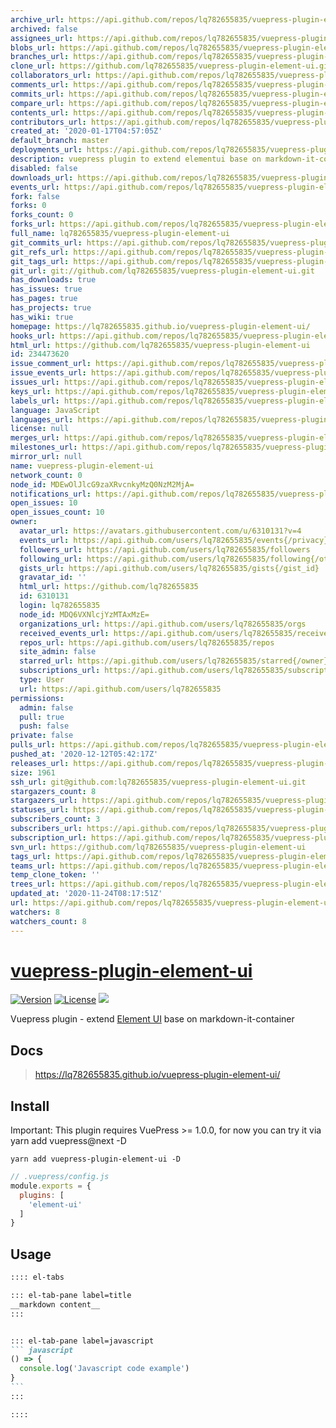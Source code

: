 ```yaml
---
archive_url: https://api.github.com/repos/lq782655835/vuepress-plugin-element-ui/{archive_format}{/ref}
archived: false
assignees_url: https://api.github.com/repos/lq782655835/vuepress-plugin-element-ui/assignees{/user}
blobs_url: https://api.github.com/repos/lq782655835/vuepress-plugin-element-ui/git/blobs{/sha}
branches_url: https://api.github.com/repos/lq782655835/vuepress-plugin-element-ui/branches{/branch}
clone_url: https://github.com/lq782655835/vuepress-plugin-element-ui.git
collaborators_url: https://api.github.com/repos/lq782655835/vuepress-plugin-element-ui/collaborators{/collaborator}
comments_url: https://api.github.com/repos/lq782655835/vuepress-plugin-element-ui/comments{/number}
commits_url: https://api.github.com/repos/lq782655835/vuepress-plugin-element-ui/commits{/sha}
compare_url: https://api.github.com/repos/lq782655835/vuepress-plugin-element-ui/compare/{base}...{head}
contents_url: https://api.github.com/repos/lq782655835/vuepress-plugin-element-ui/contents/{+path}
contributors_url: https://api.github.com/repos/lq782655835/vuepress-plugin-element-ui/contributors
created_at: '2020-01-17T04:57:05Z'
default_branch: master
deployments_url: https://api.github.com/repos/lq782655835/vuepress-plugin-element-ui/deployments
description: vuepress plugin to extend elementui base on markdown-it-container
disabled: false
downloads_url: https://api.github.com/repos/lq782655835/vuepress-plugin-element-ui/downloads
events_url: https://api.github.com/repos/lq782655835/vuepress-plugin-element-ui/events
fork: false
forks: 0
forks_count: 0
forks_url: https://api.github.com/repos/lq782655835/vuepress-plugin-element-ui/forks
full_name: lq782655835/vuepress-plugin-element-ui
git_commits_url: https://api.github.com/repos/lq782655835/vuepress-plugin-element-ui/git/commits{/sha}
git_refs_url: https://api.github.com/repos/lq782655835/vuepress-plugin-element-ui/git/refs{/sha}
git_tags_url: https://api.github.com/repos/lq782655835/vuepress-plugin-element-ui/git/tags{/sha}
git_url: git://github.com/lq782655835/vuepress-plugin-element-ui.git
has_downloads: true
has_issues: true
has_pages: true
has_projects: true
has_wiki: true
homepage: https://lq782655835.github.io/vuepress-plugin-element-ui/
hooks_url: https://api.github.com/repos/lq782655835/vuepress-plugin-element-ui/hooks
html_url: https://github.com/lq782655835/vuepress-plugin-element-ui
id: 234473620
issue_comment_url: https://api.github.com/repos/lq782655835/vuepress-plugin-element-ui/issues/comments{/number}
issue_events_url: https://api.github.com/repos/lq782655835/vuepress-plugin-element-ui/issues/events{/number}
issues_url: https://api.github.com/repos/lq782655835/vuepress-plugin-element-ui/issues{/number}
keys_url: https://api.github.com/repos/lq782655835/vuepress-plugin-element-ui/keys{/key_id}
labels_url: https://api.github.com/repos/lq782655835/vuepress-plugin-element-ui/labels{/name}
language: JavaScript
languages_url: https://api.github.com/repos/lq782655835/vuepress-plugin-element-ui/languages
license: null
merges_url: https://api.github.com/repos/lq782655835/vuepress-plugin-element-ui/merges
milestones_url: https://api.github.com/repos/lq782655835/vuepress-plugin-element-ui/milestones{/number}
mirror_url: null
name: vuepress-plugin-element-ui
network_count: 0
node_id: MDEwOlJlcG9zaXRvcnkyMzQ0NzM2MjA=
notifications_url: https://api.github.com/repos/lq782655835/vuepress-plugin-element-ui/notifications{?since,all,participating}
open_issues: 10
open_issues_count: 10
owner:
  avatar_url: https://avatars.githubusercontent.com/u/6310131?v=4
  events_url: https://api.github.com/users/lq782655835/events{/privacy}
  followers_url: https://api.github.com/users/lq782655835/followers
  following_url: https://api.github.com/users/lq782655835/following{/other_user}
  gists_url: https://api.github.com/users/lq782655835/gists{/gist_id}
  gravatar_id: ''
  html_url: https://github.com/lq782655835
  id: 6310131
  login: lq782655835
  node_id: MDQ6VXNlcjYzMTAxMzE=
  organizations_url: https://api.github.com/users/lq782655835/orgs
  received_events_url: https://api.github.com/users/lq782655835/received_events
  repos_url: https://api.github.com/users/lq782655835/repos
  site_admin: false
  starred_url: https://api.github.com/users/lq782655835/starred{/owner}{/repo}
  subscriptions_url: https://api.github.com/users/lq782655835/subscriptions
  type: User
  url: https://api.github.com/users/lq782655835
permissions:
  admin: false
  pull: true
  push: false
private: false
pulls_url: https://api.github.com/repos/lq782655835/vuepress-plugin-element-ui/pulls{/number}
pushed_at: '2020-12-12T05:42:17Z'
releases_url: https://api.github.com/repos/lq782655835/vuepress-plugin-element-ui/releases{/id}
size: 1961
ssh_url: git@github.com:lq782655835/vuepress-plugin-element-ui.git
stargazers_count: 8
stargazers_url: https://api.github.com/repos/lq782655835/vuepress-plugin-element-ui/stargazers
statuses_url: https://api.github.com/repos/lq782655835/vuepress-plugin-element-ui/statuses/{sha}
subscribers_count: 3
subscribers_url: https://api.github.com/repos/lq782655835/vuepress-plugin-element-ui/subscribers
subscription_url: https://api.github.com/repos/lq782655835/vuepress-plugin-element-ui/subscription
svn_url: https://github.com/lq782655835/vuepress-plugin-element-ui
tags_url: https://api.github.com/repos/lq782655835/vuepress-plugin-element-ui/tags
teams_url: https://api.github.com/repos/lq782655835/vuepress-plugin-element-ui/teams
temp_clone_token: ''
trees_url: https://api.github.com/repos/lq782655835/vuepress-plugin-element-ui/git/trees{/sha}
updated_at: '2020-11-24T08:17:51Z'
url: https://api.github.com/repos/lq782655835/vuepress-plugin-element-ui
watchers: 8
watchers_count: 8
---
```


# [vuepress-plugin-element-ui](https://superbiger.github.io/vuepress-plugin-tabs/)

<a href="https://www.npmjs.com/package/vuepress-plugin-element-ui"><img src="https://img.shields.io/npm/v/vuepress-plugin-element-ui.svg" alt="Version"></a>
<a href="https://www.npmjs.com/package/vuepress-plugin-element-ui"><img src="https://img.shields.io/npm/l/vuepress-plugin-element-ui.svg" alt="License"></a>
<img src="https://img.shields.io/badge/thanks-element-brightgreen.svg"/>

Vuepress plugin - extend [Element UI](https://github.com/ElemeFE/element) base on markdown-it-container

## Docs
> https://lq782655835.github.io/vuepress-plugin-element-ui/

## Install
Important: This plugin requires VuePress >= 1.0.0, for now you can try it via yarn add vuepress@next -D

```shell
yarn add vuepress-plugin-element-ui -D
```

```javascript
// .vuepress/config.js
module.exports = {
  plugins: [
    'element-ui'
  ]
}
```

## Usage

~~~ md
:::: el-tabs

::: el-tab-pane label=title
__markdown content__
:::


::: el-tab-pane label=javascript
``` javascript
() => {
  console.log('Javascript code example')
}
```
:::

::::
~~~